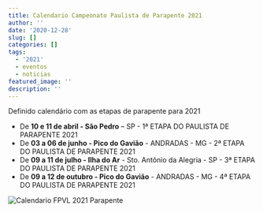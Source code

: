 ```yaml
---
title: Calendario Campeonato Paulista de Parapente 2021
author: ''
date: '2020-12-28'
slug: []
categories: []
tags:
  - '2021'
  - eventos
  - noticias
featured_image: ''
description: ''
---
```


Definido calendário com as etapas de parapente para 2021

- De **10 e 11 de abril - São Pedro** – SP - 1ª ETAPA DO PAULISTA DE PARAPENTE 2021
- De **03 a 06 de junho - Pico do Gavião** - ANDRADAS - MG - 2ª ETAPA DO PAULISTA DE PARAPENTE 2021
- De **09 a 11 de julho  - Ilha do Ar** - Sto. Antônio da Alegria - SP - 3ª ETAPA DO PAULISTA DE PARAPENTE 2021
- De **09 a 12 de outubro - Pico do Gavião** - ANDRADAS - MG - 4ª ETAPA DO PAULISTA DE PARAPENTE 2021

![](/images/calendario_fpvl_2021_parapente_paraglider.jpg "Calendario FPVL 2021 Parapente")